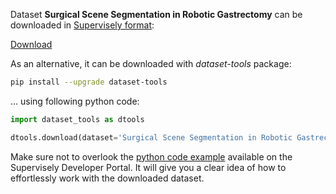Dataset **Surgical Scene Segmentation in Robotic Gastrectomy** can be downloaded in [Supervisely format](https://developer.supervisely.com/api-references/supervisely-annotation-json-format):

 [Download](https://assets.supervisely.com/supervisely-supervisely-assets-public/teams_storage/w/F/JE/Qq7unm6RbvEFSxFteDr1pylbx0EDsfC5svv6aZkKcoM9VuZuToOL9PMNZ3iJ7H4lWMdaUAILUHVTOOz7CGKw9in8tjOpkWAUvbincijGZPfW2e4oY9CvtNaHnKMa.tar)

As an alternative, it can be downloaded with *dataset-tools* package:
``` bash
pip install --upgrade dataset-tools
```

... using following python code:
``` python
import dataset_tools as dtools

dtools.download(dataset='Surgical Scene Segmentation in Robotic Gastrectomy', dst_dir='~/dataset-ninja/')
```
Make sure not to overlook the [python code example](https://developer.supervisely.com/getting-started/python-sdk-tutorials/iterate-over-a-local-project) available on the Supervisely Developer Portal. It will give you a clear idea of how to effortlessly work with the downloaded dataset.


